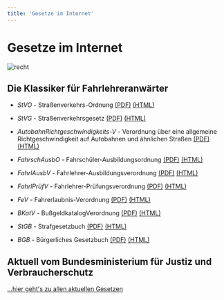 ```yaml
---
title: 'Gesetze im Internet'
---
```


<infoBox>

# Gesetze im Internet

![recht](/img/media/recht.jpg "Recht")

</infoBox>

## Die Klassiker für Fahrlehreranwärter

- *StVO* - Straßenverkehrs-Ordnung <a href="https://www.gesetze-im-internet.de/stvo_2013/StVO.pdf" target="_blank">(PDF)</a> <a href="https://www.gesetze-im-internet.de/stvo_2013/" target="_blank">(HTML)</a>  

- *StVG* - Straßenverkehrsgesetz <a href="https://www.gesetze-im-internet.de/stvg/StVG.pdf" target="_blank">(PDF)</a> <a href="https://www.gesetze-im-internet.de/stvg/" target="_blank">(HTML)</a> 

- *AutobahnRichtgeschwindigkeits-V* - Verordnung über eine allgemeine Richtgeschwindigkeit auf Autobahnen und ähnlichen Straßen <a href="https://www.gesetze-im-internet.de/babrigeschwv_1978/BABRiGeschwV_1978.pdf" target="_blank">(PDF)</a> <a href="https://www.gesetze-im-internet.de/babrigeschwv_1978/" target="_blank">(HTML)</a> 

- *FahrschAusbO* - Fahrschüler-Ausbildungsordnung <a href="https://www.gesetze-im-internet.de/fahrschausbo_2012/FahrschAusbO_2012.pdf" target="_blank">(PDF)</a> <a href="https://www.gesetze-im-internet.de/fahrschausbo_2012/" target="_blank">(HTML)</a> 

- *FahrlAusbV* - Fahrlehrer-Ausbildungsverordnung <a href="https://www.gesetze-im-internet.de/fahrlausbv/FahrlAusbV.pdf" target="_blank">(PDF)</a> <a href="https://www.gesetze-im-internet.de/fahrlausbv/" target="_blank">(HTML)</a> 

- *FahrlPrüfV* - Fahrlehrer-Prüfungsverordnung <a href="https://www.gesetze-im-internet.de/fahrlpr_fv/FahrlPr%C3%BCfV.pdf" target="_blank">(PDF)</a> <a href="https://www.gesetze-im-internet.de/fahrlpr_fv/" target="_blank">(HTML)</a>

- *FeV* - Fahrerlaubnis-Verordnung <a href="https://www.gesetze-im-internet.de/fev_2010/FeV.pdf" target="_blank">(PDF)</a> <a href="https://www.gesetze-im-internet.de/fev_2010/" target="_blank">(HTML)</a> 

- *BKatV* - BußgeldkatalogVerordnung <a href="https://www.gesetze-im-internet.de/bkatv_2013/BKatV.pdf" target="_blank">(PDF)</a> <a href="https://www.gesetze-im-internet.de/bkatv_2013/" target="_blank">(HTML)</a> 

- *StGB* - Strafgesetzbuch <a href="https://www.gesetze-im-internet.de/stgb/StGB.pdf" target="_blank">(PDF)</a> <a href="https://www.gesetze-im-internet.de/stgb/" target="_blank">(HTML)</a> 

- *BGB* - Bürgerliches Gesetzbuch <a href="https://www.gesetze-im-internet.de/bgb/BGB.pdf" target="_blank">(PDF)</a> <a href="https://www.gesetze-im-internet.de/bgb/" target="_blank">(HTML)</a> 


## Aktuell vom Bundesministerium für Justiz und Verbraucherschutz

<a href="https://www.gesetze-im-internet.de/index.html" target="_blank">...hier geht's zu allen aktuellen Gesetzen</a>